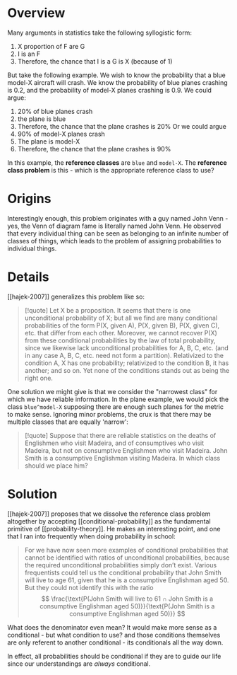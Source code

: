 # Overview
Many arguments in statistics take the following syllogistic form:
1. X proportion of F are G
2. I is an F
3. Therefore, the chance that I is a G is X (because of 1)

But take the following example. We wish to know the probability that a blue model-X aircraft will crash. We know the probability of blue planes crashing is 0.2, and the probability of model-X planes crashing is 0.9. We could argue:
1. 20% of blue planes crash
2. the plane is blue
3. Therefore, the chance that the plane crashes is 20%
Or we could argue
1. 90% of model-X planes crash
2. The plane is model-X
3. Therefore, the chance that the plane crashes is 90%

In this example, the **reference classes** are `blue` and `model-X`. The **reference class problem** is this - which is the appropriate reference class to use?

# Origins
Interestingly enough, this problem originates with a guy named John Venn - yes, the Venn of diagram fame is literally named John Venn. He observed that every individual thing can be seen as belonging to an infinite number of classes of things, which leads to the problem of assigning probabilities to individual things.

# Details
[[hajek-2007]] generalizes this problem like so:
> [!quote]
> Let X be a proposition. It seems that there is one unconditional probability of X; but all we find are many conditional probabilities of the form P(X, given A), P(X, given B), P(X, given C), etc. that differ from each other. Moreover, we cannot recover P(X) from these conditional probabilities by the law of total probability, since we likewise lack unconditional probabilities for A, B, C, etc. (and in any case A, B, C, etc. need not form a partition). Relativized to the condition A, X has one probability; relativized to the condition B, it has another; and so on. Yet none of the conditions stands out as being the right one.

One solution we might give is that we consider the "narrowest class" for which we have reliable information. In the plane example, we would pick the class `blue^model-X` supposing there are enough such planes for the metric to make sense. Ignoring minor problems, the crux is that there may be multiple classes that are equally 'narrow':

> [!quote]
> Suppose that there are reliable statistics on the deaths of Englishmen who visit Madeira, and of consumptives who visit Madeira, but not on consumptive Englishmen who visit Madeira. John Smith is a consumptive Englishman visiting Madeira. In which class should we place him?


# Solution
[[hajek-2007]] proposes that we dissolve the reference class problem altogether by accepting [[conditional-probability]] as the fundamental primitive of [[probability-theory]]. He makes an interesting point, and one that I ran into frequently when doing probability in school: 

> For we have now seen more examples of conditional probabilities that cannot be identified with ratios of unconditional probabilities, because the required unconditional probabilities simply don’t exist. Various frequentists could tell us the conditional probability that John Smith will live to age 61, given that he is a consumptive Englishman aged 50. But they could not identify this with the ratio
> $$
\frac{\text{P(John Smith will live to 61 ∩ John Smith is a consumptive Englishman aged 50)}}{\text{P(John Smith is a consumptive Englishman aged 50)}}
 $$ 

What does the denominator even mean? It would make more sense as a conditional - but what condition to use? and those conditions themselves are only referent to another conditional - its conditionals all the way down.

In effect, all probabilities should be conditional if they are to guide our life since our understandings are *always* conditional.